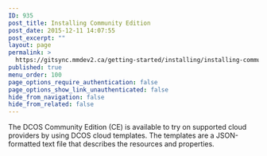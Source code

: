 ```yaml
---
ID: 935
post_title: Installing Community Edition
post_date: 2015-12-11 14:07:55
post_excerpt: ""
layout: page
permalink: >
  https://gitsync.mmdev2.ca/getting-started/installing/installing-community-edition/
published: true
menu_order: 100
page_options_require_authentication: false
page_options_show_link_unauthenticated: false
hide_from_navigation: false
hide_from_related: false
---
```

The DCOS Community Edition (CE) is available to try on supported cloud providers by using DCOS cloud templates. The templates are a JSON-formatted text file that describes the resources and properties.